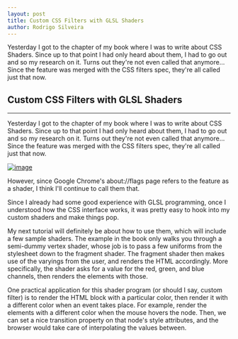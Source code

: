 ```yaml
---
layout: post
title: Custom CSS Filters with GLSL Shaders
author: Rodrigo Silveira
---
```


Yesterday I got to the chapter of my book where I was to write about CSS Shaders. Since up to that point I had only heard about them, I had to go out and so my research on it. Turns out they're not even called that anymore... Since the feature was merged with the CSS filters spec, they're all called just that now.

## Custom CSS Filters with GLSL Shaders
-----

Yesterday I got to the chapter of my book where I was to write about CSS Shaders. Since up to that point I had only heard about them, I had to go out and so my research on it. Turns out they're not even called that anymore... Since the feature was merged with the CSS filters spec, they're all called just that now.

<a href="http://rodrigo-silveira.com/wp-content/uploads/2013/04/wpid-victoriarender2.jpeg"><img title="victoriarender2.jpeg" class="alignnone size-full" alt="image" src="http://rodrigo-silveira.com/wp-content/uploads/2013/04/wpid-victoriarender2.jpeg" /></a> 



However, since Google Chrome's about://flags page refers to the feature as a shader, I think I'll continue to call them that.

Since I already had some good experience with GLSL programming, once I understood how the CSS interface works, it was pretty easy to hook into my custom shaders and make things pop.

My next tutorial will definitely be about how to use them, which will include a few sample shaders. The example in the book only walks you through a semi-dummy vertex shader, whose job is to pass a few uniforms from the stylesheet down to the fragment shader. The fragment shader then makes use of the varyings from the user, and renders the HTML accordingly. More specifically, the shader asks for a value for the red, green, and blue channels, then renders the elements with those.

One practical application for this shader program (or should I say, custom filter) is to render the HTML block with a particular color, then render it with a different color when an event takes place. For example, render the elements with a different color when the mouse hovers the node. Then, we can set a nice transition property on that node's style attributes, and the browser would take care of interpolating the values between.